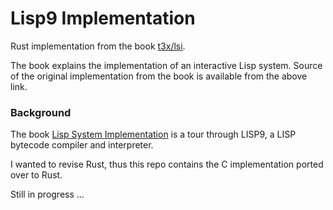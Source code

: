 # Lisp9 Implementation

Rust implementation from the book [t3x/lsi](https://t3x.org/lsi/).

The book explains the implementation of an interactive Lisp system. Source of the original implementation from the book is available from the above link.

### Background

The book [Lisp System Implementation](https://t3x.org/lsi/) is a tour through LISP9, a LISP bytecode compiler and interpreter. 

I wanted to revise Rust, thus this repo contains the C implementation ported over to Rust.

Still in progress ...


